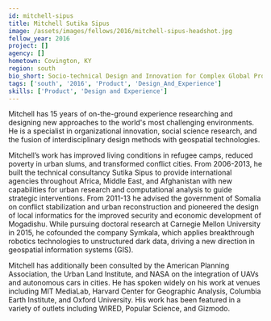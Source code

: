 ```yaml
---
id: mitchell-sipus
title: Mitchell Sutika Sipus
image: /assets/images/fellows/2016/mitchell-sipus-headshot.jpg
fellow_year: 2016
project: []
agency: []
hometown: Covington, KY
region: south
bio_short: Socio-technical Design and Innovation for Complex Global Problems
tags: ['south', '2016', 'Product', 'Design_And_Experience']
skills: ['Product', 'Design and Experience']
---
```


 Mitchell has 15 years of on-the-ground experience researching and designing new approaches to the world's most challenging environments. He is a specialist in organizational innovation, social science research, and the fusion of interdisciplinary design methods with geospatial technologies.

Mitchell’s work has improved living conditions in refugee camps, reduced poverty in urban slums, and transformed conflict cities. From 2006-2013, he built the technical consultancy Sutika Sipus to provide international agencies throughout Africa, Middle East, and Afghanistan with new capabilities for urban research and computational analysis to guide strategic interventions.  From 2011-13 he advised the government of Somalia on conflict stabilization and urban reconstruction and pioneered the design of local informatics for the improved security and economic development of Mogadishu.  While pursuing doctoral research at Carnegie Mellon University in 2015, he cofounded the company Symkala, which applies breakthrough robotics technologies to unstructured dark data, driving a new direction in geospatial information systems (GIS).

Mitchell has additionally been consulted by the American Planning Association, the Urban Land Institute, and NASA on the integration of UAVs and autonomous cars in cities.   He has spoken widely on his work at venues including MIT MediaLab, Harvard Center for Geographic Analysis, Columbia Earth Institute, and Oxford University. His work has been featured in a variety of outlets including WIRED, Popular Science, and Gizmodo.
